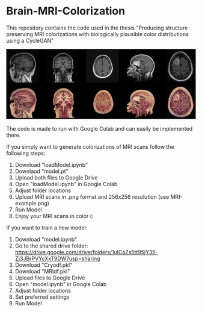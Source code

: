 # Brain-MRI-Colorization

This repository contains the code used in the thesis "Producing structure preserving MRI colorizations with biologically plausible color distributions using a CycleGAN"

![alt text](https://github.com/OscarMoonen/Brain-MRI-Colorization/blob/main/DisplayResults.png?raw=true)

The code is made to run with Google Colab and can easily be implemented there. 


If you simply want to generate colorizations of MRI scans follow the following steps:
1. Download "loadModel.ipynb"
2. Downlaod "model.pt"
3. Upload both files to Google Drive
4. Open "loadModel.ipynb" in Google Colab
5. Adjust folder locations 
6. Upload MRI scans in .png format and 256x256 resolution (see MRI-example.png)
7. Run Model
8. Enjoy your MRI scans in color (:

If you want to train a new model:
1. Download "model.ipynb"
2. Go to the shared drive folder: https://drive.google.com/drive/folders/1ulCaZs5tt95jY35-Zj3JBrPVYcXxT9DW?usp=sharing
3. Download "Cryodf.pkl" 
4. Download "MRIdf.pkl"  
5. Upload files to Google Drive
6. Open "model.ipynb" in Google Colab
7. Adjust folder locations 
8. Set preferred settings
9. Run Model
